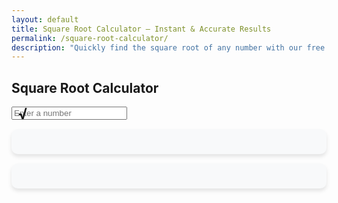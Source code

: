 ```yaml
---
layout: default
title: Square Root Calculator – Instant & Accurate Results
permalink: /square-root-calculator/
description: "Quickly find the square root of any number with our free online Square Root Calculator. Easy-to-use, accurate, and perfect for math, science, and everyday calculations. Try it now!"
---
```

<style>
.sqrt-symbol {
            position: absolute;
            left: 10px;
            top: 50%;
            transform: translateY(-50%);
            font-size: 24px;
            font-weight: bold;
        }
.input-wrapper {
            position: relative;
        }
.result-box, .example-box {
            margin-top: 15px;
            padding: 20px;
            border-radius: 10px;
            background: #f8f9fa;
            box-shadow: 0 4px 6px rgba(0, 0, 0, 0.1);
            max-width: 600px;
            margin-left: auto;
            margin-right: auto;
 }
</style>
<div class="container mt-5 text-center">
<div class="row justify-content-center">
<div class="col-md-6">
<h2 class="mb-4">Square Root Calculator</h2>
<div class="card p-4 shadow-sm">
<div class="input-wrapper">
<span class="sqrt-symbol">√</span>
<input type="number" id="number" class="form-control ps-4" placeholder="Enter a number" oninput="calculateRoot()">
</div>
<div id="result" class="result-box d-none"></div>
<div id="example" class="example-box d-none"></div>
 </div>
 </div>
</div>
</div>

<script src="{{ '/assets/js/square-root.js' | relative_url }}"></script>
<script defer src="https://cdn.jsdelivr.net/npm/mathjax@3/es5/tex-mml-chtml.js"></script>